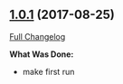 ## [1.0.1](http://github.com/ivanoff/express2md/tree/1.0.1) (2017-08-25)
[Full Changelog](http://github.com/ivanoff/express2md/compare/1.0.1...1.0.1)

**What Was Done:**

- make first run

